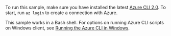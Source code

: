

To run this sample, make sure you have installed the latest [Azure CLI 2.0](https://docs.microsoft.com/cli/azure/install-azure-cli). To start, run `az login` to create a connection with Azure.

This sample works in a Bash shell. For options on running Azure CLI scripts on Windows client, see [Running the Azure CLI in Windows](../articles/virtual-machines/windows/cli-options.md).

